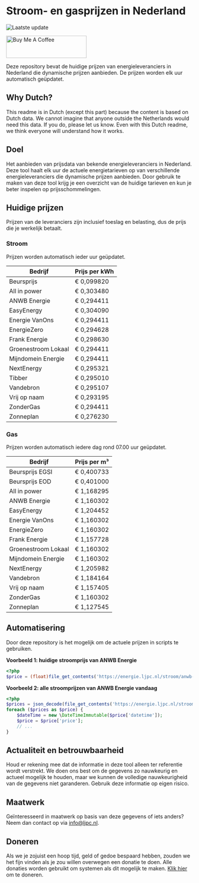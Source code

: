 # Stroom- en gasprijzen in Nederland

![Laatste update](https://img.shields.io/badge/laatste%20update-2023--04--22%2006%3A00%20CET-brightgreen)

<a href="https://www.buymeacoffee.com/Lars-" target="_blank"><img src="https://cdn.buymeacoffee.com/buttons/v2/default-orange.png" alt="Buy Me A Coffee" height="60" style="height: 60px !important;width: 217px !important;" ></a>

Deze repository bevat de huidige prijzen van energieleveranciers in Nederland die dynamische prijzen aanbieden. De prijzen worden elk uur automatisch geüpdatet.

## Why Dutch?

This readme is in Dutch (except this part) because the content is based on Dutch data. We cannot imagine that anyone outside the Netherlands would need this data. If you do, please let us know. Even with this Dutch readme, we think
everyone will understand how it works.

## Doel

Het aanbieden van prijsdata van bekende energieleveranciers in Nederland. Deze tool haalt elk uur de actuele energietarieven op van verschillende energieleveranciers die dynamische prijzen aanbieden. Door gebruik te maken van deze tool
krijg je een overzicht van de huidige tarieven en kun je beter inspelen op prijsschommelingen.

## Huidige prijzen

Prijzen van de leveranciers zijn inclusief toeslag en belasting, dus de prijs die je werkelijk betaalt.

### Stroom

Prijzen worden automatisch ieder uur geüpdatet.

 Bedrijf | Prijs per kWh 
---------|---------------
Beursprijs | € 0,099820
All in power | € 0,303480
ANWB Energie | € 0,294411
EasyEnergy | € 0,304090
Energie VanOns | € 0,294411
EnergieZero | € 0,294628
Frank Energie | € 0,298630
Groenestroom Lokaal | € 0,294411
Mijndomein Energie | € 0,294411
NextEnergy | € 0,295321
Tibber | € 0,295010
Vandebron | € 0,295107
Vrij op naam | € 0,293195
ZonderGas | € 0,294411
Zonneplan | € 0,276230


### Gas

Prijzen worden automatisch iedere dag rond 07.00 uur geüpdatet.

 Bedrijf | Prijs per m³ 
---------|--------------
Beursprijs EGSI | € 0,400733
Beursprijs EOD | € 0,401000
All in power | € 1,168295
ANWB Energie | € 1,160302
EasyEnergy | € 1,204452
Energie VanOns | € 1,160302
EnergieZero | € 1,160302
Frank Energie | € 1,157728
Groenestroom Lokaal | € 1,160302
Mijndomein Energie | € 1,160302
NextEnergy | € 1,205982
Vandebron | € 1,184164
Vrij op naam | € 1,157405
ZonderGas | € 1,160302
Zonneplan | € 1,127545


## Automatisering

Door deze repository is het mogelijk om de actuele prijzen in scripts te gebruiken.

**Voorbeeld 1: huidige stroomprijs van ANWB Energie**

```php
<?php
$price = (float)file_get_contents('https://energie.ljpc.nl/stroom/anwb-energie-nu.txt');

```

**Voorbeeld 2: alle stroomprijzen van ANWB Energie vandaag**

```php
<?php
$prices = json_decode(file_get_contents('https://energie.ljpc.nl/stroom/all-in-power-vandaag.json'),true);
foreach ($prices as $price) {
    $dateTime = new \DateTimeImmutable($price['datetime']);
    $price = $price['price'];
    // ...
}
```

## Actualiteit en betrouwbaarheid

Houd er rekening mee dat de informatie in deze tool alleen ter referentie wordt verstrekt. We doen ons best om de gegevens zo nauwkeurig en actueel mogelijk te houden, maar we kunnen de volledige nauwkeurigheid van de gegevens niet
garanderen. Gebruik deze informatie op eigen risico.

## Maatwerk

Geïnteresseerd in maatwerk op basis van deze gegevens of iets anders? Neem dan contact op
via [info@ljpc.nl](mailto:info@ljpc.nl?subject=Energie%20prijzen).

## Doneren

Als we je zojuist een hoop tijd, geld of gedoe bespaard hebben, zouden we het fijn vinden als je zou willen overwegen een
donatie te doen. Alle donaties worden gebruikt om systemen als dit mogelijk te
maken. [Klik hier](https://www.buymeacoffee.com/Lars-) om te doneren.
